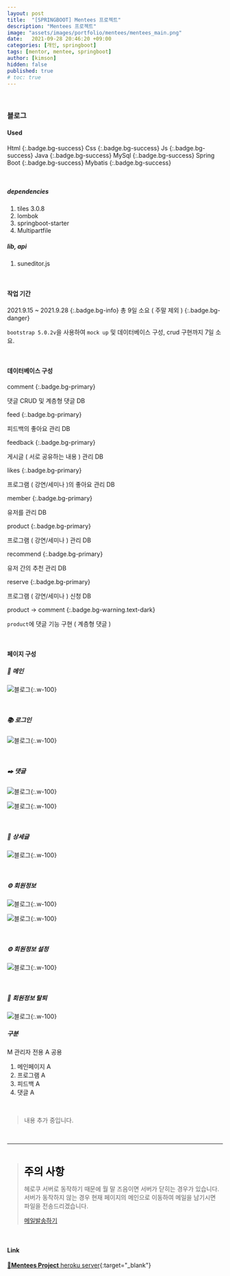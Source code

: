 ```yaml
---
layout: post
title:  "[SPRINGBOOT] Mentees 프로젝트"
description: "Mentees 프로젝트"
image: "assets/images/portfolio/mentees/mentees_main.png"
date:   2021-09-28 20:46:20 +09:00
categories: [개인, springboot]
tags: [mentor, mentee, springboot]
author: [kimson]
hidden: false
published: true
# toc: true
---
```

<br>

### 블로그

#### Used

Html
{:.badge.bg-success}
Css
{:.badge.bg-success}
Js
{:.badge.bg-success}
Java
{:.badge.bg-success}
MySql
{:.badge.bg-success}
Spring Boot
{:.badge.bg-success}
Mybatis
{:.badge.bg-success}

<br>

##### dependencies

1. tiles 3.0.8
2. lombok
3. springboot-starter
5. Multipartfile

##### lib, api

1. suneditor.js

<br>

#### 작업 기간

<span>2021.9.15 ~ 2021.9.28</span>
{:.badge.bg-info}
총 9일 소요 ( 주말 제외 )
{:.badge.bg-danger}

`bootstrap 5.0.2v`을 사용하여 `mock up` 및 데이터베이스 구성, crud 구현까지 7일 소요.

<br>

#### 데이터베이스 구성

comment
{:.badge.bg-primary}

<span>
   댓글 CRUD 및 계층형 댓글 DB
</span>

feed
{:.badge.bg-primary}

<span>
   피드백의 좋아요 관리 DB
</span>

feedback
{:.badge.bg-primary}

<span>
   게시글 ( 서로 공유하는 내용 ) 관리 DB
</span>

likes
{:.badge.bg-primary}

<span>
   프로그램 ( 강연/세미나 )의 좋아요 관리 DB
</span>

member
{:.badge.bg-primary}

<span>
   유저를 관리 DB
</span>

product
{:.badge.bg-primary}

<span>
   프로그램 ( 강연/세미나 ) 관리 DB
</span>

recommend
{:.badge.bg-primary}

<span>
   유저 간의 추천 관리 DB
</span>

reserve
{:.badge.bg-primary}

<span>
   프로그램 ( 강연/세미나 ) 신청 DB
</span>

<div></div>

product -> comment
{:.badge.bg-warning.text-dark}

`product`에 댓글 기능 구현 ( 계층형 댓글 )

<div></div>

<br>

#### 페이지 구성

##### 📑 메인

![블로그]({{site.baseurl}}assets/images/portfolio/mentees/mentees_main03.png){:.w-100}

<br>

##### 📚 로그인

![블로그]({{site.baseurl}}assets/images/portfolio/mentees/mentees_signin.png){:.w-100}

<br>

##### ✒️ 댓글

![블로그]({{site.baseurl}}assets/images/portfolio/mentees/mentees_program_detail_reply.png){:.w-100}

![블로그]({{site.baseurl}}assets/images/portfolio/mentees/mentees_program_detail_reply_done.png){:.w-100}

<br>

##### 📃 상세글

![블로그]({{site.baseurl}}assets/images/portfolio/mentees/mentees_program_detail.png){:.w-100}

<br>

##### ⚙ 회원정보

![블로그]({{site.baseurl}}assets/images/portfolio/mentees/mentees_mentees_full.png){:.w-100}

![블로그]({{site.baseurl}}assets/images/portfolio/mentees/mentees_mentees_program_feedback.png){:.w-100}

<br>

##### ⚙ 회원정보 설정

![블로그]({{site.baseurl}}assets/images/portfolio/mentees/mentees_mentees_setting.png){:.w-100}

<br>

##### 🚪 회원정보 탈퇴

![블로그]({{site.baseurl}}assets/images/portfolio/mentees/mentees_mentees_setting_out.png){:.w-100}

##### 구분

<div class="mb-3">

<span class="badge bg-danger">
M
</span>
관리자 전용

<span class="badge bg-primary">
A
</span>
공용

</div>

1. 메인페이지 <span class="badge bg-primary">A</span>
2. 프로그램 <span class="badge bg-primary">A</span>
3. 피드백 <span class="badge bg-primary">A</span>
4. 댓글 <span class="badge bg-primary">A</span>

<br>

> 내용 추가 중입니다.

<br>

-----

<br>

> <span style="font-size: 1.5rem; font-weight: 700; color: black;">주의 사항</span>
> 
> 헤로쿠 서버로 동작하기 때문에 월 말 즈음이면 서버가 닫히는 경우가 있습니다. 서버가 동작하지 않는 경우 현재 페이지의 메인으로 이동하여 메일을 남기시면 파일을 전송드리겠습니다.
> 
> [메일발송하기]({{site.baseurl}}about/#contact)

<br>

#### Link

[📗**Mentees Project** heroku server][blog]{:target="_blank"}

[blog]: https://menteesprj.herokuapp.com/
